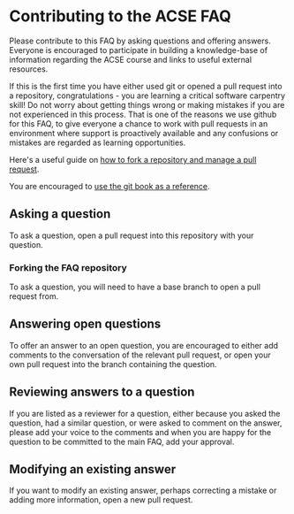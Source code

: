 # Contributing to the ACSE FAQ

Please contribute to this FAQ by asking questions and offering answers. Everyone is encouraged to
participate in building a knowledge-base of information regarding the ACSE course and links to
useful external resources.

If this is the first time you have either used git or opened a pull request into a repository,
congratulations - you are learning a critical software carpentry skill! Do not worry about getting
things wrong or making mistakes if you are not experienced in this process. That is one of the 
reasons we use github for this FAQ, to give everyone a chance to work with pull requests in an
environment where support is proactively available and any confusions or mistakes are regarded as
learning opportunities.

Here's a useful guide on [how to fork a repository and manage a pull request](https://linuxhint.com/pull_request_github/).

You are encouraged to [use the git book as a reference](https://git-scm.com/book/en/v2).

## Asking a question

To ask a question, open a pull request into this repository with your question.

### Forking the FAQ repository

To ask a question, you will need to have a base branch to open a pull request from. 

## Answering open questions

To offer an answer to an open question, you are encouraged to either add comments to the
conversation of the relevant pull request, or open your own pull request into the branch containing
the question.

## Reviewing answers to a question

If you are listed as a reviewer for a question, either because you asked the question, had a similar
question, or were asked to comment on the answer, please add your voice to the comments and when you
are happy for the question to be committed to the main FAQ, add your approval.

## Modifying an existing answer

If you want to modify an existing answer, perhaps correcting a mistake or adding more information,
open a new pull request.
